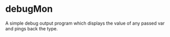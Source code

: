 # debugMon
A simple debug output program which displays the value of any passed var and pings back the type.
